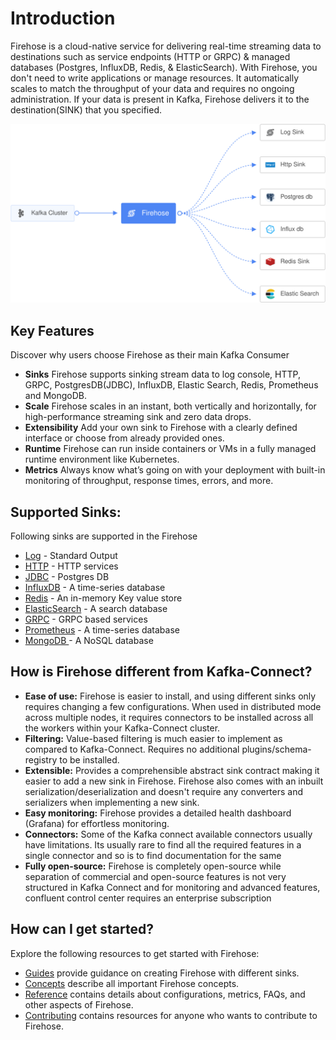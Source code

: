 # Introduction

Firehose is a cloud-native service for delivering real-time streaming data to destinations such as service endpoints \(HTTP or GRPC\) & managed databases \(Postgres, InfluxDB, Redis, & ElasticSearch\). With Firehose, you don't need to write applications or manage resources. It automatically scales to match the throughput of your data and requires no ongoing administration. If your data is present in Kafka, Firehose delivers it to the destination\(SINK\) that you specified.

![](.gitbook/assets/overview%20%283%29.svg)

## Key Features

Discover why users choose Firehose as their main Kafka Consumer

* **Sinks** Firehose supports sinking stream data to log console, HTTP, GRPC, PostgresDB\(JDBC\), InfluxDB, Elastic Search, Redis, Prometheus and MongoDB.
* **Scale** Firehose scales in an instant, both vertically and horizontally, for high-performance streaming sink and zero data drops.
* **Extensibility** Add your own sink to Firehose with a clearly defined interface or choose from already provided ones.
* **Runtime** Firehose can run inside containers or VMs in a fully managed runtime environment like Kubernetes.
* **Metrics** Always know what’s going on with your deployment with built-in monitoring of throughput, response times, errors, and more.

## Supported Sinks:

Following sinks are supported in the Firehose

* [Log](https://en.wikipedia.org/wiki/Log_file) - Standard Output
* [HTTP](https://en.wikipedia.org/wiki/Hypertext_Transfer_Protocol) - HTTP services
* [JDBC](https://en.wikipedia.org/wiki/Java_Database_Connectivity) - Postgres DB
* [InfluxDB](https://en.wikipedia.org/wiki/InfluxDB) - A time-series database 
* [Redis](https://en.wikipedia.org/wiki/Redis) - An in-memory Key value store
* [ElasticSearch](https://en.wikipedia.org/wiki/Elasticsearch) - A search database
* [GRPC](https://en.wikipedia.org/wiki/GRPC) - GRPC based services
* [Prometheus](https://en.wikipedia.org/wiki/Prometheus_%28software) - A time-series database
* [MongoDB ](https://en.wikipedia.org/wiki/MongoDB)- A NoSQL database

## How is Firehose different from Kafka-Connect?

* **Ease of use:** Firehose is easier to install, and using different sinks only requires changing a few configurations. When used in distributed mode across multiple nodes, it requires connectors to be installed across all the workers within your Kafka-Connect cluster.
* **Filtering:** Value-based filtering is much easier to implement as compared to Kafka-Connect. Requires no additional plugins/schema-registry to be installed.
* **Extensible:** Provides a comprehensible abstract sink contract making it easier to add a new sink in Firehose. Firehose also comes with an inbuilt serialization/deserialization and doesn't require any converters and serializers when implementing a new sink. 
* **Easy monitoring:** Firehose provides a detailed health dashboard \(Grafana\) for effortless monitoring.
* **Connectors:** Some of the Kafka connect available connectors usually have limitations. Its usually rare to find all the required features in a single connector and so is to find documentation for the same
* **Fully open-source:** Firehose is completely open-source while separation of commercial and open-source features is not very structured in Kafka Connect and for monitoring and advanced features, confluent control center requires an enterprise subscription

## How can I get started?

Explore the following resources to get started with Firehose:

* [Guides](guides/overview.md) provide guidance on creating Firehose with different sinks.
* [Concepts](concepts/overview.md) describe all important Firehose concepts.
* [Reference](reference/configuration.md) contains details about configurations, metrics, FAQs, and other aspects of Firehose.
* [Contributing](contribute/contribution.md) contains resources for anyone who wants to contribute to Firehose.

